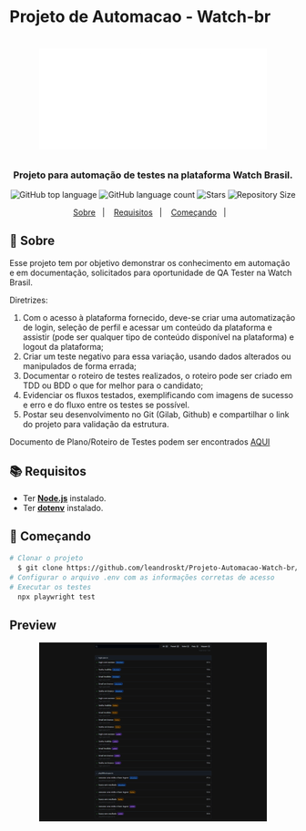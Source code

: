 # Projeto de Automacao - Watch-br
<h1 align="center">
  <p align="center">
    <img alt="Whatch" src="./assets/LOGO_WATCH.png" width="400px" />
  </p>

  <h3 align="center">
    Projeto para automação de testes na plataforma Watch Brasil.
  </h3>
  <p align="center">
     <img alt="GitHub top language" src="https://img.shields.io/github/languages/top/leandroskt/Projeto-Automacao-Watch-br?color=1db954">
      <img alt="GitHub language count" src="https://img.shields.io/github/languages/count/leandroskt/Projeto-Automacao-Watch-br?color=1db954">
      <img alt="Stars" src="https://img.shields.io/github/stars/leandroskt/Projeto-Automacao-Watch-br?color=1db954">
      <img alt="Repository Size" src="https://img.shields.io/github/repo-size/leandroskt/Projeto-Automacao-Watch-br?color=1db954">
  </p>
</h1>

<p align="center">
  <a href="#page_with_curl-sobre">Sobre</a>&nbsp;&nbsp;&nbsp;|&nbsp;&nbsp;&nbsp;
  <a href="#books-requisitos">Requisitos</a>&nbsp;&nbsp;&nbsp;|&nbsp;&nbsp;&nbsp;
  <a href="#rocket-começando">Começando</a>&nbsp;&nbsp;&nbsp;|&nbsp;&nbsp;&nbsp;
</p>

## :page_with_curl: Sobre

Esse projeto tem por objetivo demonstrar os conhecimento em automação e em documentação, solicitados para oportunidade de QA Tester na Watch Brasil.

Diretrizes:
1. Com o acesso à plataforma fornecido, deve-se criar uma automatização de login, seleção de perfil e acessar um conteúdo da plataforma e assistir (pode ser qualquer tipo de conteúdo disponível na plataforma) e logout da plataforma;
1. Criar um teste negativo para essa variação, usando dados alterados ou manipulados de forma errada;
1. Documentar o roteiro de testes realizados, o roteiro pode ser criado em TDD ou BDD o que for melhor para o candidato;
1. Evidenciar os fluxos testados, exemplificando com imagens de sucesso e erro e do fluxo entre os testes se possível.
1. Postar seu desenvolvimento no Git (Gilab, Github) e compartilhar o link do projeto para validação da estrutura.

Documento de Plano/Roteiro de Testes podem ser encontrados <a href="./features/">AQUI</a>

## :books: Requisitos

- Ter [**Node.js**](https://nodejs.org/en/) instalado.
- Ter [**dotenv**](https://github.com/motdotla/dotenv) instalado.

## :rocket: Começando

```bash
# Clonar o projeto
  $ git clone https://github.com/leandroskt/Projeto-Automacao-Watch-br/
# Configurar o arquivo .env com as informações corretas de acesso
# Executar os testes
  npx playwright test
```

## Preview
<p align="center">
    <img alt="Preview" src="./assets/preview.png" width="400px" />
</p>
